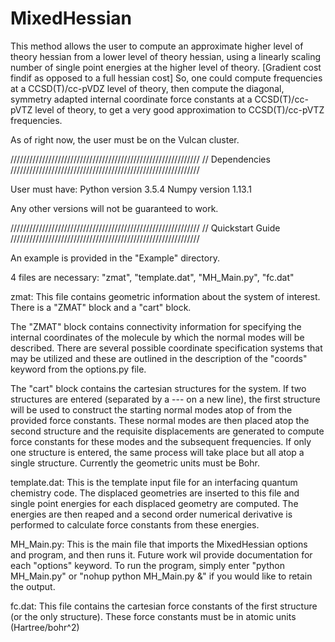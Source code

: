 # MixedHessian
This method allows the user to compute an approximate higher level of theory hessian from a lower level of theory hessian, using a linearly scaling number of single point energies at the higher level of theory. [Gradient cost findif as opposed to a full hessian cost]
So, one could compute frequencies at a CCSD(T)/cc-pVDZ level of theory, then compute the diagonal, 
symmetry adapted internal coordinate force constants at a CCSD(T)/cc-pVTZ level of theory, to get a very good approximation to CCSD(T)/cc-pVTZ frequencies.

As of right now, the user must be on the Vulcan cluster.

////////////////////////////////////////////////////////////
// Dependencies
////////////////////////////////////////////////////////////

User must have:
Python version 3.5.4
Numpy version 1.13.1

Any other versions will not be guaranteed to work.

////////////////////////////////////////////////////////////
// Quickstart Guide
////////////////////////////////////////////////////////////

An example is provided in the "Example" directory.

4 files are necessary: "zmat", "template.dat", "MH_Main.py", "fc.dat"

zmat:
This file contains geometric information about the system of interest. There is a "ZMAT" block and a "cart" block.

The "ZMAT" block contains connectivity information for specifying the internal coordinates of the molecule by which the normal modes will be described.
There are several possible coordinate specification systems that may be utilized and these are outlined in the description of the "coords" keyword from the options.py file.

The "cart" block contains the cartesian structures for the system. If two structures are entered (separated by a --- on a new line), the first structure will be used to construct the starting normal modes atop of from the provided force constants. These normal modes are then placed atop the second structure and the requisite displacements are generated to compute force constants for these modes and the subsequent frequencies. If only one structure is entered, the same process will take place but all atop a single structure. Currently the geometric units must be Bohr.

template.dat:
This is the template input file for an interfacing quantum chemistry code. The displaced geometries are inserted to this file and single point energies for each displaced geometry are computed. The energies are then reaped and a second order numerical derivative is performed to calculate force constants from these energies.

MH_Main.py:
This is the main file that imports the MixedHessian options and program, and then runs it. Future work wil provide documentation for each "options" keyword.
To run the program, simply enter "python MH_Main.py" or "nohup python MH_Main.py &" if you would like to retain the output.

fc.dat:
This file contains the cartesian force constants of the first structure (or the only structure). These force constants must be in atomic units (Hartree/bohr^2)
